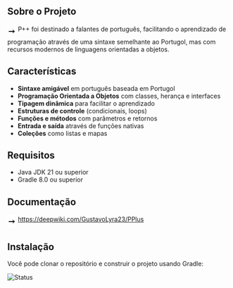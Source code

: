 ## Sobre o Projeto

<img src="./asset/arrow.png" alt="P++ Programming Language Logo" width="20" align="middle"> P++ foi destinado a falantes de português, facilitando o aprendizado de programação através de uma sintaxe semelhante ao
Portugol, mas com recursos modernos de linguagens orientadas a objetos.

## Características

- **Sintaxe amigável** em português baseada em Portugol
- **Programação Orientada a Objetos** com classes, herança e interfaces
- **Tipagem dinâmica** para facilitar o aprendizado
- **Estruturas de controle** (condicionais, loops)
- **Funções e métodos** com parâmetros e retornos
- **Entrada e saída** através de funções nativas
- **Coleções** como listas e mapas

## Requisitos

- Java JDK 21 ou superior
- Gradle 8.0 ou superior

## Documentação

<img src="./asset/arrow.png" alt="P++ Programming Language Logo" width="20" align="middle">  https://deepwiki.com/GustavoLyra23/PPlus

## Instalação

Você pode clonar o repositório e construir o projeto usando Gradle:

<img src="https://img.shields.io/badge/status-development-green.svg" alt="Status" />